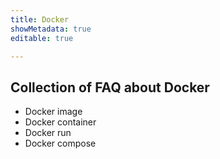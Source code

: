 ```yaml
---
title: Docker
showMetadata: true
editable: true

---
```


## Collection of FAQ about Docker
- Docker image
- Docker container
- Docker run
- Docker compose

